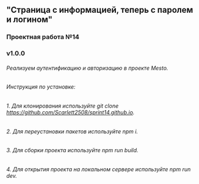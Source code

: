 ## "Страница с информацией, теперь с паролем и логином"
### Проектная работа №14
### v1.0.0
###### Реализуем аутентификацию и авторизацию в проекте Mesto.
###### Инструкция по установке: 
###### 1. Для клонирования используйте git clone https://github.com/Scarlett2508/sprint14.github.io.
###### 2. Для переустановки пакетов используйте npm i.
###### 3. Для сборки проекта используйте npm run build. 
###### 4. Для открытия проекта на локальном сервере используйте npm run dev.
